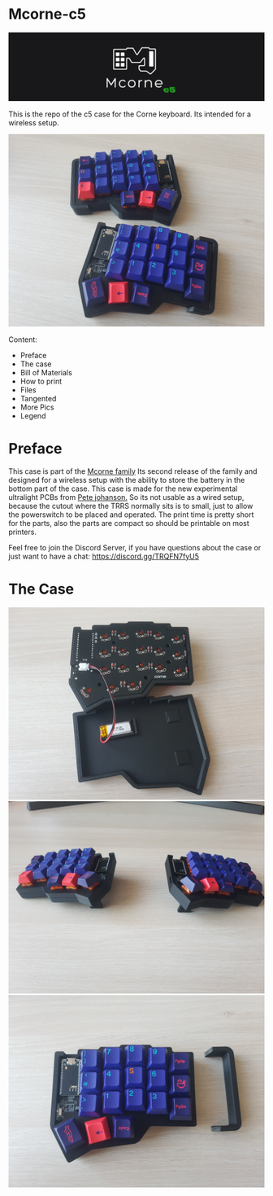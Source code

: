 # Mcorne-c5
![28816_Mcorne_Banner](https://github.com/Runningtarrens/Mcorne-c5/blob/main/pictures/Mcorne_c5%20banner.jpg)


This is the repo of the c5 case for the Corne keyboard. Its intended for a wireless setup.


![Mcorne_titelpic](https://github.com/Runningtarrens/Mcorne-c5/blob/main/pictures/20221110_092837.jpg)

Content:

* Preface
* The case
* Bill of Materials
* How to print
* Files
* Tangented
* More Pics
* Legend


# Preface

This case is part of the [Mcorne family]( https://github.com/Runningtarrens/Mcorne-overview "Mcorne overview") Its second release of the family and designed for a wireless setup with the ability to store the battery in the bottom part of the case. This case is made for the new experimental ultralight PCBs from [Pete johanson.](https://github.com/petejohanson/crkbd/tree/board/corne-ultralight "Corne Ultralight") So its not usable as a wired setup, because the cutout where the TRRS normally sits is to small, just to allow the powerswitch to be placed and operated. The print time is pretty short for the parts, also the parts are compact so should be printable on most printers.

Feel free to join the Discord Server, if you have questions about the case or just want to have a chat: https://discord.gg/TRQFN7fyU5


# The Case
![Mcorne_pic1](https://github.com/Runningtarrens/Mcorne-c5/blob/main/pictures/20221110_092929.jpg)
![Mcorne_pic2](https://github.com/Runningtarrens/Mcorne-c5/blob/main/pictures/20221110_093136.jpg)
![Mcorne_pic3](https://github.com/Runningtarrens/Mcorne-c5/blob/main/pictures/20221110_092850.jpg)


